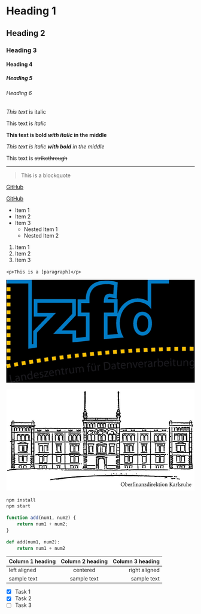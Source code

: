 <!-- Heading -->

# Heading 1

## Heading 2

### Heading 3

#### Heading 4

##### Heading 5

###### Heading 6

<!-- alternative Header

  Alt-H1
  ======

  Alt-H2
  ------

-->
<!-- Italic -->

*This text* is italic

This text is _italic_

<!-- Bold + italic -->

**This text is bold *with italic* in the middle**

*This text is italic **with bold** in the middle*

<!-- Strikethrough -->

This text is ~~strikethrough~~

<!-- Horizontal rule -->

---

<!-- Blockquote -->
> This is a blockquote

<!-- Links -->

[GitHub](www.github.com)

[GitHub](www.github.com "GitHub")

<!-- Unordered List -->

* Item 1
* Item 2
* Item 3
  * Nested Item 1
  * Nested Item 2

<!-- Ordered List -->

1. Item 1
2. Item 2
3. Item 3

<!-- Inline codeblock -->

`<p>This is a [paragraph]</p>`

<!-- Images -->

![LZfD](lzfd.jpg)

![OFD](ofd.jpg)

<!-- Github Markdown -->

<!-- Codeblocks -->
```bash
npm install
npm start
```

```javascript
function add(num1, num2) {
    return num1 + num2;
}
```

```python
def add(num1, num2):
    return num1 + num2
```

<!-- Tables -->
|Column 1 heading|Column 2 heading | Column 3 heading|
|:---------------|:---------------:|----------------:|
|left aligned    |    centered     |    right aligned|
|sample text     |   sample text   |      sample text|

<!-- Task list -->

* [x] Task 1
* [x] Task 2
* [ ] Task 3
